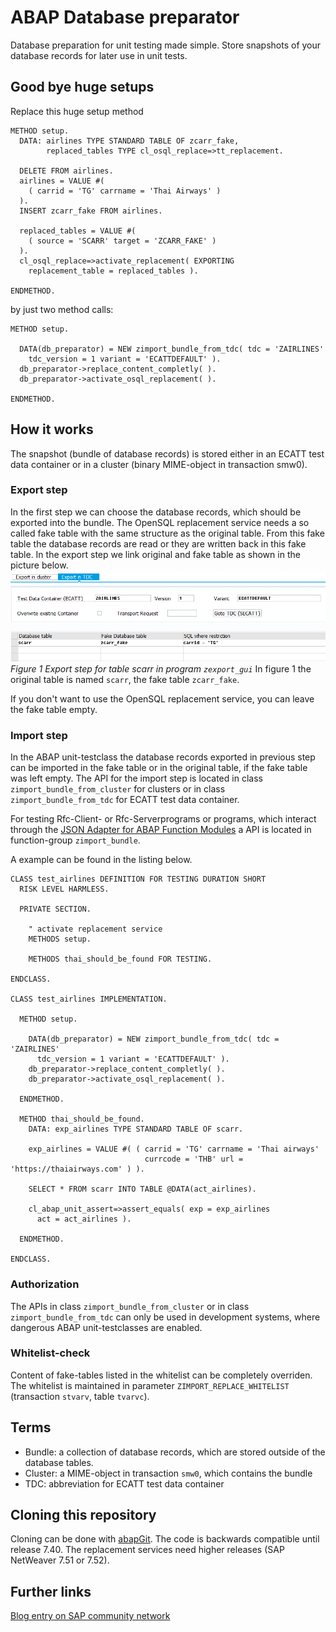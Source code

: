# ABAP Database preparator #
Database preparation for unit testing made simple. Store snapshots of
your database records for later use in unit tests.

## Good bye huge setups ##
Replace this huge setup method
```ABAP
METHOD setup.
  DATA: airlines TYPE STANDARD TABLE OF zcarr_fake,
        replaced_tables TYPE cl_osql_replace=>tt_replacement.

  DELETE FROM airlines.
  airlines = VALUE #(
    ( carrid = 'TG' carrname = 'Thai Airways' )
  ).
  INSERT zcarr_fake FROM airlines.

  replaced_tables = VALUE #(
    ( source = 'SCARR' target = 'ZCARR_FAKE' )
  ).
  cl_osql_replace=>activate_replacement( EXPORTING
    replacement_table = replaced_tables ).

ENDMETHOD.
```
by just two method calls:
```ABAP
METHOD setup.

  DATA(db_preparator) = NEW zimport_bundle_from_tdc( tdc = 'ZAIRLINES'
    tdc_version = 1 variant = 'ECATTDEFAULT' ).
  db_preparator->replace_content_completly( ).
  db_preparator->activate_osql_replacement( ).

ENDMETHOD.
```

## How it works ##
The snapshot (bundle of database records) is stored either in an ECATT 
test data container
or in a cluster (binary MIME-object in transaction smw0).

### Export step ###
In the first step we can choose the database records,
which should be exported into the bundle.
The OpenSQL replacement service needs a so called fake table with the same
structure as the original table. From this fake table the database records are
read or they are written back in this fake table. In the export step we link
original and fake table as shown in the picture below.
![program zexport_gui](img/export_scarr.png)
*Figure 1 Export step for table scarr in program `zexport_gui`*
In figure 1 the original table is named `scarr`, the fake table `zcarr_fake`.

If you don't want to use the OpenSQL replacement service,
you can leave the fake table empty.

### Import step ###
In the ABAP unit-testclass the database records exported in previous step
can be imported in the fake table or in the original table, 
if the fake table was left empty.
The API for the import step is located in class `zimport_bundle_from_cluster`
for clusters or in class `zimport_bundle_from_tdc` for
ECATT test data container.

For testing Rfc-Client- or Rfc-Serverprograms or programs,
which interact through the [JSON Adapter for ABAP Function Modules](https://github.com/cesar-sap/abap_fm_json/)
a API is located in function-group `zimport_bundle`.

A example can be found in the listing below.
```ABAP
CLASS test_airlines DEFINITION FOR TESTING DURATION SHORT
  RISK LEVEL HARMLESS.
  
  PRIVATE SECTION.

    " activate replacement service	  
    METHODS setup.

    METHODS thai_should_be_found FOR TESTING.

ENDCLASS.

CLASS test_airlines IMPLEMENTATION.

  METHOD setup.

    DATA(db_preparator) = NEW zimport_bundle_from_tdc( tdc = 'ZAIRLINES'
      tdc_version = 1 variant = 'ECATTDEFAULT' ).
    db_preparator->replace_content_completly( ).
    db_preparator->activate_osql_replacement( ).

  ENDMETHOD.

  METHOD thai_should_be_found.
    DATA: exp_airlines TYPE STANDARD TABLE OF scarr.

    exp_airlines = VALUE #( ( carrid = 'TG' carrname = 'Thai airways'
                              currcode = 'THB' url = 'https://thaiairways.com' ) ).

    SELECT * FROM scarr INTO TABLE @DATA(act_airlines).

    cl_abap_unit_assert=>assert_equals( exp = exp_airlines
      act = act_airlines ).

  ENDMETHOD.

ENDCLASS.
```

### Authorization ###
The APIs in class `zimport_bundle_from_cluster` or 
in class `zimport_bundle_from_tdc` can only be used in 
development systems, where 
dangerous ABAP unit-testclasses are enabled.

### Whitelist-check ###
Content of fake-tables listed in the whitelist can be completely
overriden. The whitelist is maintained in parameter
`ZIMPORT_REPLACE_WHITELIST` (transaction `stvarv`, table `tvarvc`).

## Terms ##

* Bundle: a collection of database records, which are stored outside
  of the database tables.
* Cluster: a MIME-object in transaction `smw0`, which contains the bundle
* TDC: abbreviation for ECATT test data container

## Cloning this repository ##
Cloning can be done with [abapGit](https://github.com/larshp/abapgit).
The code is backwards compatible until release 7.40. The replacement services
need higher releases (SAP NetWeaver 7.51 or 7.52).

## Further links ##
[Blog entry on SAP community network](https://blogs.sap.com/?p=1049057)
